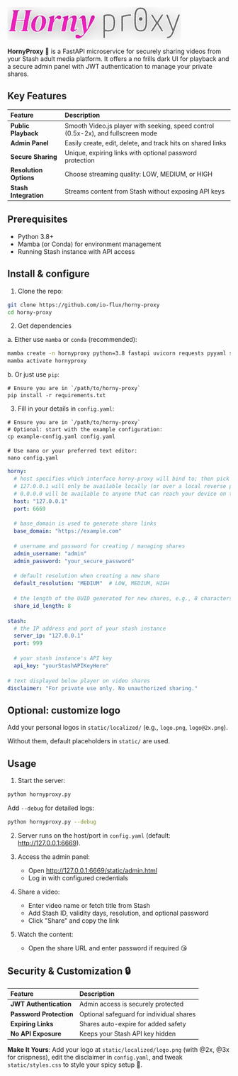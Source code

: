 ![Logo Placeholder](static/logo-placeholder@0.5x.png)

**HornyProxy** 🍒 is a FastAPI microservice for securely sharing videos from your Stash adult media platform. It offers a no frills dark UI for playback and a secure admin panel with JWT authentication to manage your private shares.

## Key Features

| Feature | Description |
|:--------|:------------|
| **Public Playback** | Smooth Video.js player with seeking, speed control (0.5x-2x), and fullscreen mode |
| **Admin Panel** | Easily create, edit, delete, and track hits on shared links |
| **Secure Sharing** | Unique, expiring links with optional password protection |
| **Resolution Options** | Choose streaming quality: LOW, MEDIUM, or HIGH |
| **Stash Integration** | Streams content from Stash without exposing API keys |

## Prerequisites

* Python 3.8+
* Mamba (or Conda) for environment management
* Running Stash instance with API access

## Install & configure

1. Clone the repo:

```bash
git clone https://github.com/io-flux/horny-proxy
cd horny-proxy
```

2. Get dependencies

a. Either use `mamba` or `conda` (recommended):

```bash
mamba create -n hornyproxy python=3.8 fastapi uvicorn requests pyyaml sqlalchemy pydantic python-jose cryptography passlib
mamba activate hornyproxy
```

b. Or just use `pip`:

```
# Ensure you are in `/path/to/horny-proxy`
pip install -r requirements.txt
```

3. Fill in your details in `config.yaml`:

```
# Ensure you are in `/path/to/horny-proxy`
# Optional: start with the example configuration:
cp example-config.yaml config.yaml

# Use nano or your preferred text editor:
nano config.yaml
```


```yaml
horny:
  # host specifies which interface horny-proxy will bind to; then pick an open port
  # 127.0.0.1 will only be available locally (or over a local reverse proxy)
  # 0.0.0.0 will be available to anyone that can reach your device on the port specified below
  host: "127.0.0.1"
  port: 6669

  # base_domain is used to generate share links
  base_domain: "https://example.com"

  # username and password for creating / managing shares
  admin_username: "admin"
  admin_password: "your_secure_password"

  # default resolution when creating a new share
  default_resolution: "MEDIUM"  # LOW, MEDIUM, HIGH

  # the length of the UUID generated for new shares, e.g., 8 characters might look like `https://horny-proxy.club/share/gkCXaxGw`
  share_id_length: 8

stash:
  # the IP address and port of your stash instance
  server_ip: "127.0.0.1"
  port: 999

  # your stash instance's API key
  api_key: "yourStashAPIKeyHere"

# text displayed below player on video shares
disclaimer: "For private use only. No unauthorized sharing."
```

## Optional: customize logo 

Add your personal logos in `static/localized/` (e.g., `logo.png`, `logo@2x.png`). 

Without them, default placeholders in `static/` are used.

## Usage

1. Start the server:

```bash
python hornyproxy.py
```

Add `--debug` for detailed logs:

```bash
python hornyproxy.py --debug
```

2. Server runs on the host/port in `config.yaml` (default: http://127.0.0.1:6669).

3. Access the admin panel:
   - Open http://127.0.0.1:6669/static/admin.html
   - Log in with configured credentials

4. Share a video:
   - Enter video name or fetch title from Stash
   - Add Stash ID, validity days, resolution, and optional password
   - Click "Share" and copy the link

5. Watch the content:
   - Open the share URL and enter password if required 😘

## Security & Customization 🔒

| Feature | Description |
|:--------|:------------|
| **JWT Authentication** | Admin access is securely protected |
| **Password Protection** | Optional safeguard for individual shares |
| **Expiring Links** | Shares auto-expire for added safety |
| **No API Exposure** | Keeps your Stash API key hidden |

**Make It Yours**: Add your logo at `static/localized/logo.png` (with @2x, @3x for crispness), edit the disclaimer in `config.yaml`, and tweak `static/styles.css` to style your spicy setup 🍓.

